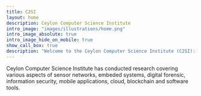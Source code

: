 ```yaml
---
title: C2SI
layout: home
description: Ceylon Computer Science Institute
intro_image: "images/illustrations/home.png"
intro_image_absolute: true
intro_image_hide_on_mobile: true
show_call_box: true
description: "Welcome to the Ceylon Computer Science Institute (C2SI): Pioneering the Future of Technology. Our dedicated research spans the cutting-edge realms of cybersecurity, privacy, artificial intelligence, internet innovations, digital forensics, mobile and cloud computing, and advanced software tools. Join us as we forge new paths in the digital world, ensuring a safer, smarter, and more connected future."
---
```


Ceylon Computer Science Institute has conducted research covering various aspects of sensor networks, embeded systems, digital forensic, information security, mobile applications, cloud, blockchain and software tools.